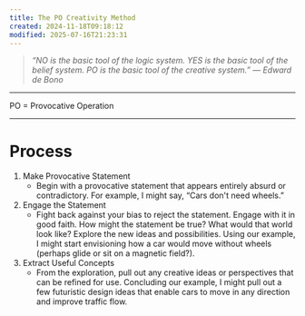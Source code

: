 ```yaml
---
title: The PO Creativity Method
created: 2024-11-18T09:18:12
modified: 2025-07-16T21:23:31
---
```


> _“NO is the basic tool of the logic system. YES is the basic tool of the belief system. PO is the basic tool of the creative system.” — Edward de Bono_

---

PO = Provocative Operation

---

# Process

1. Make Provocative Statement
	* Begin with a provocative statement that appears entirely absurd or contradictory. For example, I might say, “Cars don't need wheels.”
2. Engage the Statement
	* Fight back against your bias to reject the statement. Engage with it in good faith. How might the statement be true? What would that world look like? Explore the new ideas and possibilities. Using our example, I might start envisioning how a car would move without wheels (perhaps glide or sit on a magnetic field?).
3. Extract Useful Concepts
	* From the exploration, pull out any creative ideas or perspectives that can be refined for use. Concluding our example, I might pull out a few futuristic design ideas that enable cars to move in any direction and improve traffic flow.
